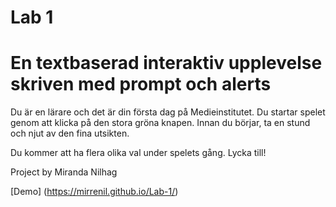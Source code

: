 # Lab 1
# En textbaserad interaktiv upplevelse skriven med prompt och alerts

Du är en lärare och det är din första dag på Medieinstitutet. 
Du startar spelet genom att klicka på den stora gröna knapen.
Innan du börjar, ta en stund och njut av den fina utsikten.

Du kommer att ha flera olika val under spelets gång. Lycka till!

Project by Miranda Nilhag

[Demo] (https://mirrenil.github.io/Lab-1/)
